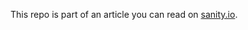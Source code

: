 This repo is part of an article you can read on [sanity.io](https://sanity.io/guides/react-progressive-web-applications).
